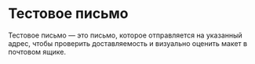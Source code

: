 # Тестовое письмо

Тестовое письмо — это письмо, которое отправляется на указанный адрес, чтобы проверить доставляемость и визуально оценить макет в почтовом ящике.
